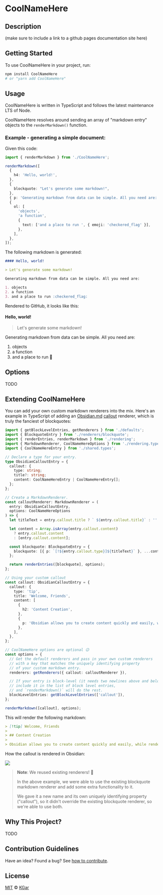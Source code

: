 # CoolNameHere

## Description

(make sure to include a link to a github pages documentation site here)

## Getting Started

To use CoolNameHere in your project, run:

```sh
npm install CoolNameHere
# or "yarn add CoolNameHere"
```

## Usage

CoolNameHere is written in TypeScript and follows the latest maintenance LTS of Node.

CoolNameHere resolves around sending an array of "markdown entry" objects to the `renderMarkdown()` function.

### **Example** - generating a simple document:

Given this code:

```ts
import { renderMarkdown } from './CoolNameHere';

renderMarkdown([
  {
    h4: 'Hello, world!',
  },
  {
    blockquote: "Let's generate some markdown!",
  },
  { p: 'Generating markdown from data can be simple. All you need are:' },
  {
    ol: [
      'objects',
      'a function',
      {
        text: ['and a place to run ', { emoji: 'checkered_flag' }],
      },
    ],
  },
]);
```

The following markdown is generated:

```md
#### Hello, world!

> Let's generate some markdown!

Generating markdown from data can be simple. All you need are:

1. objects
2. a function
3. and a place to run :checkered_flag:
```

Rendered to GitHub, it looks like this:

#### Hello, world!

> Let's generate some markdown!

Generating markdown from data can be simple. All you need are:

1. objects
2. a function
3. and a place to run :checkered_flag:

## Options

TODO

## Extending CoolNameHere

You can add your own custom markdown renderers into the mix. Here's an example in TypeScript of adding an [Obsidian.md](https://obsidian.md/) [callout](https://help.obsidian.md/How+to/Use+callouts) renderer, which is truly the fanciest of blockquotes:

```ts
import { getBlockLevelEntries, getRenderers } from './defaults';
import { BlockquoteEntry } from './renderers/blockquote';
import { renderEntries, renderMarkdown } from './rendering';
import { MarkdownRenderer, CoolNameHereOptions } from './rendering.types';
import { CoolNameHereEntry } from './shared.types';

// Declare a type for your entry.
type ObsidianCalloutEntry = {
  callout: {
    type: string;
    title?: string;
    content: CoolNameHereEntry | CoolNameHereEntry[];
  };
};

// Create a MarkdownRenderer.
const calloutRenderer: MarkdownRenderer = (
  entry: ObsidianCalloutEntry,
  options: CoolNameHereOptions
) => {
  let titleText = entry.callout.title ? ` ${entry.callout.title}` : '';

  let content = Array.isArray(entry.callout.content)
    ? entry.callout.content
    : [entry.callout.content];

  const blockquote: BlockquoteEntry = {
    blockquote: [{ p: `[!${entry.callout.type}]${titleText}` }, ...content],
  };

  return renderEntries([blockquote], options);
};

// Using your custom callout
const callout: ObsidianCalloutEntry = {
  callout: {
    type: 'tip',
    title: 'Welcome, Friends',
    content: [
      {
        h2: 'Content Creation',
      },
      {
        p: 'Obsidian allows you to create content quickly and easily, while rendering a view of your content that is satisfying to behold.',
      },
    ],
  },
};

// CoolNameHere options are optional 😉
const options = {
  // Get the default renderers and pass in your own custom renderers
  // with a key that matches the uniquely identifying property
  // of your custom markdown entry.
  renderers: getRenderers({ callout: calloutRenderer }),

  // If your entry is block-level (it needs two newlines above and below it)
  // include it in the list of block level entries,
  // and `renderMarkdown()` will do the rest.
  blockLevelEntries: getBlockLevelEntries(['callout']),
};

renderMarkdown([callout], options);
```

This will render the following markdown:

```md
> [!tip] Welcome, Friends
>
> ## Content Creation
>
> Obsidian allows you to create content quickly and easily, while rendering a view of your content that is satisfying to behold.
```

How the callout is rendered in Obsidian:

![](https://github.com/kgar/data-driven-markdown/blob/main/images/obsidian-callout-example.jpg)

> **Note**: We reused existing renderers! :exploding_head:
>
> In the above example, we were able to use the existing blockquote markdown renderer and add some extra functionality to it.
>
> We gave it a new name and its own uniquely identifying property ("callout"), so it didn't override the existing blockquote renderer, so we're able to use both.

## Why This Project?

TODO

## Contribution Guidelines

Have an idea? Found a bug? See [how to contribute](https://github.com/kgar/data-driven-markdown/blob/main/CONTRIBUTING).

## License

[MIT](https://github.com/kgar/data-driven-markdown/blob/main/LICENSE) © [KGar](https://github.com/kgar)
